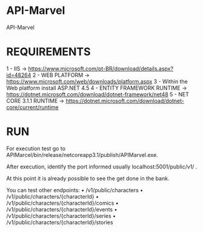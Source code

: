 # API-Marvel
 API-Marvel

# REQUIREMENTS 
1 - IIS -> https://www.microsoft.com/pt-BR/download/details.aspx?id=48264
2 - WEB PLATFORM -> https://www.microsoft.com/web/downloads/platform.aspx
3 - Within the Web platform install ASP.NET 4.5
4 - ENTITY FRAMEWORK RUNTIME -> https://dotnet.microsoft.com/download/dotnet-framework/net48 
5 - NET CORE 3.1.1 RUNTIME -> https://dotnet.microsoft.com/download/dotnet-core/current/runtime

# RUN
For execution test go to APIMarcel/bin/release/netcoreapp3.1/publish/APIMarvel.exe.

After execution, identify the port informed usually localhost:5001/public/v1/ .

At this point it is already possible to see the get done in the bank.

You can test other endpoints:
• /v1/public/characters
• /v1/public/characters/{characterId}
• /v1/public/characters/{characterId}/comics
• /v1/public/characters/{characterId}/events
• /v1/public/characters/{characterId}/series
• /v1/public/characters/{characterId}/stories  